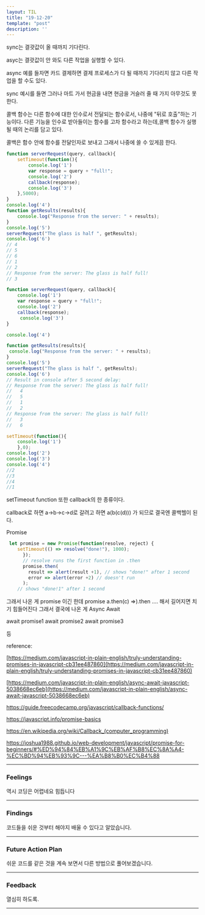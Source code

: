 ```yaml
---
layout: TIL
title: "19-12-20"
template: "post"
description: ''
---
```



sync는 결괏값이 올 때까지 기다린다.

asyc는 결괏값이 안 와도 다른 작업을 실행할 수 있다.

async 예를 들자면 카드 결제하면 결제 프로세스가 다 될 때까지 기다리지 않고 다른 작업을 할 수도 있다.

sync 예시를 들면 그러나 마트 가서 현금을 내면 현금을 거슬러 줄 때 가지 아무것도 못한다.

콜백 함수는 다른 함수에 대한 인수로서 전달되는 함수로서, 나중에 "뒤로 호출"하는 기능이다. 다른 기능을 인수로 받아들이는 함수를 고차 함수라고 하는데,콜백 함수가 실행될 때의 논리를 담고 있다.  

콜백은 함수 안에 함수를 전달인자로 보내고 그래서 나중에 쓸 수 있게끔 한다.

``` javascript
function serverRequest(query, callback){
    setTimeout(function(){
        console.log('1')
        var response = query + "full!";
        console.log('2')
        callback(response);
        console.log('3')
    },5000);
}
console.log('4')
function getResults(results){
    console.log("Response from the server: " + results);
}
console.log('5')
serverRequest("The glass is half ", getResults);
console.log('6')
// 4
// 5
// 6
// 1
// 2
// Response from the server: The glass is half full!
// 3

function serverRequest(query, callback){
    console.log('1')
    var response = query + "full!";
    console.log('2')
    callback(response);
     console.log('3')
}

console.log('4')

function getResults(results){
 console.log("Response from the server: " + results);
}
console.log('5')
serverRequest("The glass is half ", getResults);
console.log('6')
// Result in console after 5 second delay:
// Response from the server: The glass is half full!
//   4
//   5
//   1
//   2
// Response from the server: The glass is half full!
//   3
//   6

setTimeout(function(){
    console.log('1')
    },0);
console.log('2')
console.log('3')
console.log('4')
//2
//3
//4
//1
```

setTimeout function 또한 callback의 한 종류이다.

callback로 하면 a->b->c->d로 갈려고 하면
a(b(c(d))) 가 되므로 결국엔 콜백헬이 된다.

Promise
``` javascript
 let promise = new Promise(function(resolve, reject) {
    setTimeout(() => resolve("done!"), 1000);
      });
      // resolve runs the first function in .then
      promise.then(
        result => alert(result +1), // shows "done!" after 1 second
        error => alert(error +2) // doesn't run
      );
    // shows "done!1" after 1 second
```

그래서 나온 게 promise 이긴 한데 
promise a.then(c) =>).then .... 해서 길어지면 치기 힘들어진다 그래서 결국에 나온 게 Async Await

await promise1
await promise2
await promise3

등

reference:

[https://medium.com/javascript-in-plain-english/truly-understanding-promises-in-javascript-cb31ee487860](https://medium.com/javascript-in-plain-english/truly-understanding-promises-in-javascript-cb31ee487860)

[https://medium.com/javascript-in-plain-english/async-await-javascript-5038668ec6eb](https://medium.com/javascript-in-plain-english/async-await-javascript-5038668ec6eb)

<https://guide.freecodecamp.org/javascript/callback-functions/>

<https://javascript.info/promise-basics>

<https://en.wikipedia.org/wiki/Callback_(computer_programming)>

<https://joshua1988.github.io/web-development/javascript/promise-for-beginners/#%ED%94%84%EB%A1%9C%EB%AF%B8%EC%8A%A4-%EC%BD%94%EB%93%9C---%EA%B8%B0%EC%B4%88>

---

### Feelings

역시 코딩은 어렵네요 힘듭니다

---

### Findings

코드들을 쉬운 것부터 해야지 배울 수 있다고 알았습니다.

---

### Future Action Plan

쉬운 코드를 같은 것을 계속 보면서 다른 방법으로 풀어보겠습니다.

---

### Feedback

열심히 하도록.

---
